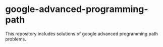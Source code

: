 # google-advanced-programming-path
This repository includes solutions of google advanced programming path problems.
